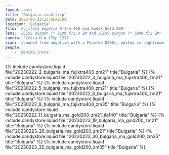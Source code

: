 ```yaml
---
layout: post
title: 'Bulgaria road trip'
date: 2023-02-22T23:05+0100
location: 'Bulgaria'
film: 'Fujifilm Superia X-Tra 400 and Kodak Gold 200'
lens: 'ZEISS Biogon T* 21mm f/2.8 ZM and ZEISS Biogon T* 35mm f/2 ZM'
camera: 'Leica M-A (Typ 127)'
scan: 'scanned from negative with a Plustek 8200i, edited in Lightroom'
people: 
    - '@eniko.insta'
---
```


{% include candystore.liquid file:"20230222_2_bulgaria_ma_fujixtra400_zm21" title:"Bulgaria" %}
{% include candystore.liquid file:"20230222_3_bulgaria_ma_fujixtra400_zm21" title:"Bulgaria" %}
{% include candystore.liquid file:"20230222_5_bulgaria_ma_fujixtra400_zm21" title:"Bulgaria" %}
{% include candystore.liquid file:"20230222_6_bulgaria_ma_fujixtra400_zm21" title:"Bulgaria" %}
{% include candystore.liquid file:"20230222_8_bulgaria_ma_fujixtra400_zm35" title:"Bulgaria" %}
{% include candystore.liquid file:"20230222_11_bulgaria_ma_gold200_zm21_tla140" title:"Bulgaria" %}
{% include candystore.liquid file:"20230223_19_bulgaria_ma_gold200_zm21" title:"Bulgaria" %}
{% include candystore.liquid file:"20230223_26_bulgaria_ma_gold200_zm21" title:"Bulgaria" %}
{% include candystore.liquid file:"20230223_30_bulgaria_ma_gold200_zm35" title:"Bulgaria" %}
{% include candystore.liquid file:"20230223_32_bulgaria_ma_gold200_zm35" title:"Bulgaria" %}
